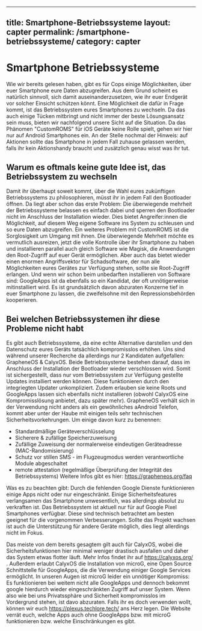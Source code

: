 
---
title: Smartphone-Betriebssysteme
layout: capter
permalink: /smartphone-betriebssysteme/
category: capter
---
# Smartphone Betriebssysteme

Wie wir bereits gelesen haben, gibt es für Cops einige Möglichkeiten, über euer Smartphone eure Daten abzugreifen. Aus dem Grund scheint es natürlich sinnvoll, sich damit auseinanderzusetzen, wie ihr euer Endgerät vor solcher Einsicht schützen könnt. Eine Möglichkeit die dafür in Frage kommt, ist das Betriebssystem eures Smartphones zu wechseln. Da das auch einige Tücken mitbringt und nicht immer der beste Lösungsansatz sein muss, bieten wir nachfolgend unsere Sicht auf die Situation. Da das Phänomen "CustomROMS" für iOS Geräte keine Rolle spielt, gehen wir hier nur auf Android Smartphones ein.
An der Stelle nochmal der Hinweis: auf Aktionen sollte das Smartphone in jedem Fall zuhause gelassen werden, falls ihr kein Aktionshandy braucht und zusätzlich genau wisst was ihr tut.

## Warum es oftmals keine gute Idee ist, das Betriebssystem zu wechseln

Damit ihr überhaupt soweit kommt, über die Wahl eures zukünftigen Betriebssystems zu philosophieren, müsst ihr in jedem Fall den Bootloader öffnen. Da liegt aber schon das erste Problem: 
Die überwiegende mehrheit der Betriebssysteme belassen es einfach dabei und sperren den Bootloader nicht im Anschluss der Installation wieder. Dies bietet Angreifer:innen die Möglichkeit, auf diesem Weg eigene Software ins System zu schleusen und so eure Daten abzugreifen.
Ein weiteres Problem mit CustomROMS ist die Sorglosigkeit um Umgang mit ihnen. Die überwiegende Mehrheit möchte es vermutlich ausreizen, jetzt die volle Kontrolle über ihr Smartphone zu haben und installieren parallel auch gleich Software wie Magisk, die Anwendungen den Root-Zugriff auf euer Gerät ermöglichen.
Aber auch das bietet wieder einen enormen Angriffsvektor für Schadsoftware, der nun alle Möglichkeiten eures Gerätes zur Verfügung stehen, sollte sie Root-Zugriff erlangen. Und wenn wir schon beim unbedarften installieren von Software sind: GoogleApps ist da ebenfalls so ein Kandidat, der oft unnötigerweise mitinstalliert wird.
Es ist grundsätzlich davon abzuraten Konzerne tief in euer Smartphone zu lassen, die zweifelsohne mit den Repressionsbehörden kooperieren.

## Bei welchen Betriebssystemen ihr diese Probleme nicht habt

Es gibt auch Betriebssysteme, da eine echte Alternative darstellen und den Datenschutz eures Geräts tatsächlich kompromisslos erhöhen. Uns sind während unserer Recherche da allerdings nur 2 Kandidaten aufgefallen: GrapheneOS & CalyxOS.
Beide Betriebssysteme bestehen darauf, dass im Anschluss der Installation der Bootloader wieder verschlossen wird. Somit ist sichergestellt, dass nur vom Betriebssystem zur Verfügung gestellte Updates installiert werden können. Diese funktionieren durch den integriegten Updater unkompliziert.
Zudem erlauben sie keine Roots und GoogleApps lassen sich ebenfalls nicht installieren (obwohl CalyxOS eine Kompromisslösung anbietet, dazu später mehr).
GrapheneOS verhält sich in der Verwendung nicht anders als ein gewöhnliches aAndroid Telefon, kommt aber unter der Haube mit einigen teils sehr technischen Sicherheitsvorkehrungen. Um einige davon kurz zu benennen: 
- Standardmäßige Geräteverschlüsselung
- Sicherere & zufällige Speicherzuweisung
- Zufällige Zuweisung der normalerweise eindeutigen Geräteadresse (MAC-Randomisierung)
- Schutz vor stillen SMS - im Flugzeugmodus werden verantwortliche Module abgeschaltet
- remote attestation (regelmäßige Überprüfung der Integrität des Betriebssystems)
Weitere Infos gibt es hier: https://grapheneos.org/faq

Was es zu beachten gibt:
Durch die fehlenden Google Dienste funktionieren einige Apps nicht oder nur eingeschränkt. Einige Sicherheitsfeatures verlangsamen das Smartphone unwesentlich, was allerdings absolut zu verkraften ist. 
Das Betriebssystem ist aktuell nur für auf Google Pixel Smartphones verfügbar. Diese sind technisch betrachtet am besten geeignet für die vorgenommen Verbesserungen. Sollte das Projekt wachsen ist auch die Unterstützung für andere Geräte möglich, dies liegt allerdings nicht im Fokus.

Das meiste von dem bereits gesagtem gilt auch für CalyxOS, wobei die Sicherheitsfunktionen hier minimal weniger drastisch ausfallen und daher das System etwas flotter läuft. Mehr Infos findet ihr auf https://calyxos.org/ . 
Außerdem erlaubt CalyxOS die Installation von microG, eine Open Source Schnittstelle für GoogleApps, die die Verwendung einiger Google Services ermöglicht.
In unseren Augen ist microG leider ein unnötiger Kompromiss: Es funktionieren bei weitem nicht alle GoogleApps und dennoch bekommt google hierdurch wieder eingeschränkten Zugriff auf unser System. Wenn also wie bei uns Privatssphäre und Sicherheit kompromisslos im Vordergrund stehen, ist davo abzuraten.
Falls ihr es doch verwenden wollt, können wir euch https://plexus.techlore.tech/ ans Herz legen. Die Website verrät euch, welche Apps auch ohne GoogleApps bzw. mit microG funktionieren bzw. welche Einschränkungen es gibt.


